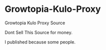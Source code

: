 # Growtopia-Kulo-Proxy
Growtopia Kulo Proxy Source

Dont Sell This Source for money.

I published because some people.
